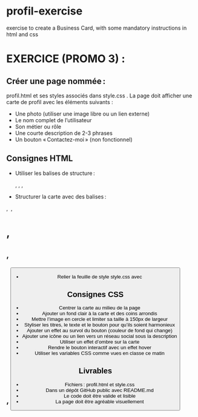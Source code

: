 # profil-exercise
exercise to create a Business Card, with some mandatory instructions in html and css

# EXERCICE (PROMO 3) :

## Créer une page nommée : 
profil.html  et ses styles associés dans  style.css . La page doit afficher une carte de profil avec les éléments suivants :
- Une photo (utiliser une image libre ou un lien externe)
- Le nom complet de l’utilisateur
- Son métier ou rôle
- Une courte description de 2-3 phrases
- Un bouton « Contactez-moi » (non fonctionnel)

## Consignes HTML
- Utiliser les balises de structure :


  <!DOCTYPE html> ,  <html> ,  <head> ,  <body> 

  
- Structurer la carte avec des balises :

 
 <div> ,  <img> ,  <h1> ,  <h2> ,  <p> ,  <button> 

   
- Relier la feuille de style  style.css  avec

 <link> 



## Consignes CSS
- Centrer la carte au milieu de la page
- Ajouter un fond clair à la carte et des coins arrondis
- Mettre l’image en cercle et limiter sa taille à 150px de largeur
- Styliser les titres, le texte et le bouton pour qu’ils soient harmonieux
- Ajouter un effet au survol du bouton (couleur de fond qui change)
- Ajouter une icône ou un lien vers un réseau social sous la description
- Utiliser un effet d’ombre sur la carte
- Rendre le bouton interactif avec un effet  hover
- Utiliser les variables CSS comme vues en classe ce matin

## Livrables
- Fichiers :  profil.html  et  style.css
- Dans un dépôt GitHub public avec README.md
- Le code doit être valide et lisible
- La page doit être agréable visuellement
